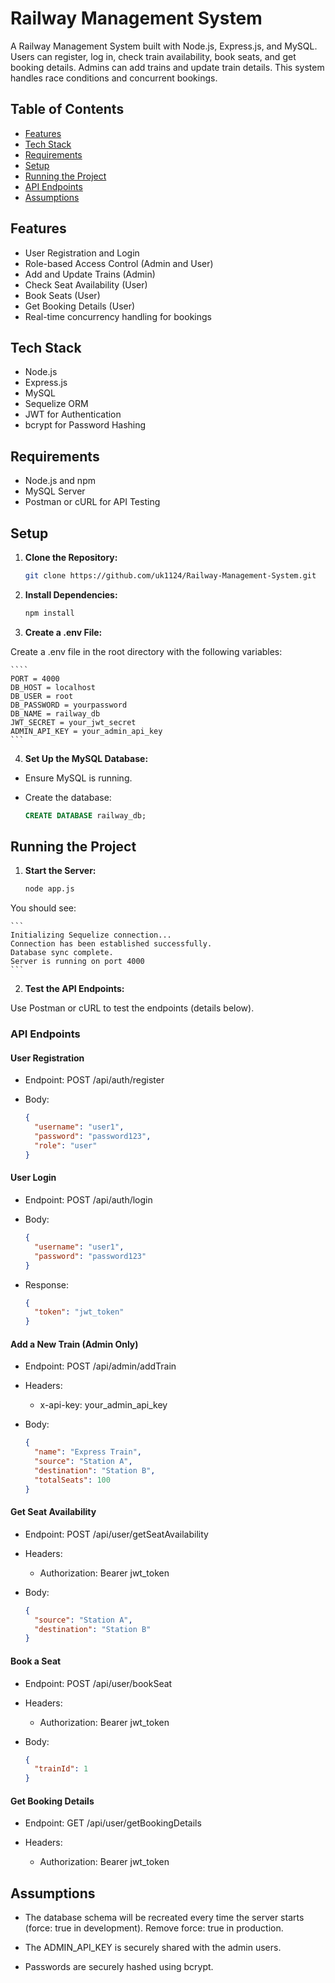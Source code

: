 # Railway Management System

A Railway Management System built with Node.js, Express.js, and MySQL. Users can register, log in, check train availability, book seats, and get booking details. Admins can add trains and update train details. This system handles race conditions and concurrent bookings.

## Table of Contents

- [Features](#features)
- [Tech Stack](#tech-stack)
- [Requirements](#requirements)
- [Setup](#setup)
- [Running the Project](#running-the-project)
- [API Endpoints](#api-endpoints)
- [Assumptions](#assumptions)

## Features

- User Registration and Login
- Role-based Access Control (Admin and User)
- Add and Update Trains (Admin)
- Check Seat Availability (User)
- Book Seats (User)
- Get Booking Details (User)
- Real-time concurrency handling for bookings

## Tech Stack

- Node.js
- Express.js
- MySQL
- Sequelize ORM
- JWT for Authentication
- bcrypt for Password Hashing

## Requirements

- Node.js and npm
- MySQL Server
- Postman or cURL for API Testing

## Setup

1. **Clone the Repository:**

   ```bash
   git clone https://github.com/uk1124/Railway-Management-System.git
   ```

2. **Install Dependencies:**

   ```bash
   npm install
   ```

3. **Create a .env File:**

Create a .env file in the root directory with the following variables:

    ````
    PORT = 4000
    DB_HOST = localhost
    DB_USER = root
    DB_PASSWORD = yourpassword
    DB_NAME = railway_db
    JWT_SECRET = your_jwt_secret
    ADMIN_API_KEY = your_admin_api_key
    ```

4. **Set Up the MySQL Database:**

- Ensure MySQL is running.

- Create the database:

  ```sql
  CREATE DATABASE railway_db;
  ```

## Running the Project

1. **Start the Server:**

   ```bash
   node app.js
   ```

You should see:

    ```
    Initializing Sequelize connection...
    Connection has been established successfully.
    Database sync complete.
    Server is running on port 4000
    ```

2. **Test the API Endpoints:**

Use Postman or cURL to test the endpoints (details below).

### API Endpoints

#### User Registration

- Endpoint: POST /api/auth/register

- Body:

  ```json
  {
    "username": "user1",
    "password": "password123",
    "role": "user"
  }
  ```

#### User Login

- Endpoint: POST /api/auth/login

- Body:

  ```json
  {
    "username": "user1",
    "password": "password123"
  }
  ```

- Response:

  ```json
  {
    "token": "jwt_token"
  }
  ```

#### Add a New Train (Admin Only)

- Endpoint: POST /api/admin/addTrain

- Headers:

  - x-api-key: your_admin_api_key

- Body:

  ```json
  {
    "name": "Express Train",
    "source": "Station A",
    "destination": "Station B",
    "totalSeats": 100
  }
  ```

#### Get Seat Availability

- Endpoint: POST /api/user/getSeatAvailability

- Headers:

  - Authorization: Bearer jwt_token

- Body:

  ```json
  {
    "source": "Station A",
    "destination": "Station B"
  }
  ```

#### Book a Seat

- Endpoint: POST /api/user/bookSeat

- Headers:

  - Authorization: Bearer jwt_token

- Body:

  ```json
  {
    "trainId": 1
  }
  ```

#### Get Booking Details

- Endpoint: GET /api/user/getBookingDetails

- Headers:

  - Authorization: Bearer jwt_token

## Assumptions

- The database schema will be recreated every time the server starts (force: true in development). Remove force: true in production.

- The ADMIN_API_KEY is securely shared with the admin users.

- Passwords are securely hashed using bcrypt.
